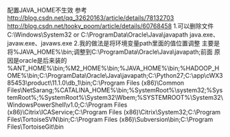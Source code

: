 配置JAVA_HOME不生效
参考
http://blog.csdn.net/qq_32620163/article/details/78132703
http://blog.csdn.net/tooky_poom/article/details/60768458
1.可以删除文件
C:\Windows\System32
or
C:\ProgramData\Oracle\Java\javapath
java.exe、javaw.exe、javaws.exe
2.我的做法是将环境变量path里面的值位置调整
主要是将%JAVA_HOME%\bin;调整到C:\ProgramData\Oracle\Java\javapath;前面
原因是oracle是后来装的
%ANT_HOME%\bin;%M2_HOME%\bin;%JAVA_HOME%\bin;%HADOOP_HOME%\bin;C:\ProgramData\Oracle\Java\javapath;C:\Python27;C:\app\cWX385453\product\11.1.0\db_1\bin;C:\Program Files (x86)\Common Files\NetSarang;%CATALINA_HOME%\bin;%SystemRoot%\system32;%SystemRoot%;%SystemRoot%\System32\Wbem;%SYSTEMROOT%\System32\WindowsPowerShell\v1.0\;C:\Program Files (x86)\Citrix\ICAService\;C:\Program Files (x86)\Citrix\System32\;C:\Program Files\TortoiseSVN\bin;C:\Program Files (x86)\Subversion\bin;C:\Program Files\TortoiseGit\bin
